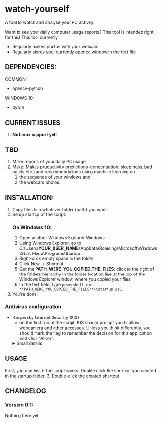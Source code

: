 # watch-yourself
A tool to watch and analyse your PC activity.

Want to see your daily computer usage reports? This tool is intended right for this!
This tool currently
* Regularly makes photos with your webcam
* Regularly stores your currently opened window in the text file

## DEPENDENCIES:
COMMON:
* opencv-python

WINDOWS 10:
* pywin

## CURRENT ISSUES
1. **No Linux support yet!**

## TBD
1. Make reports of your daily PC usage
2. Make: Makes pruductivity predictions (concentration, sleepiness, bad habits etc.) and recommendations using machine learning on
    1. the sequence of your windows and
    2. the webcam photos.

## INSTALLATION:

1. Copy files to a whatever folder (path) you want.
2. Setup startup of the script:
    ### On Windows 10:
    1. Open another Windows Explorer Windows
    2. Using Windows Explorer, go to C:\\Users\\**YOUR_USER_NAME**\\AppData\\Roaming\\Microsoft\\Windows\\Start Menu\\Programs\\Startup
    3. Right-click empty space in the folder
    4. Click New -> Shortcut
    5. Get the **PATH_WERE_YOU_COPIED_THE_FILES**: click to the right of the folders hierarchy in the folder location line at the top of the Windows Explorer window, where you copied your files
    6. In the text field, type `powershell.exe **PATH_WERE_YOU_COPIED_THE_FILES**\\startup.ps1`
3. You're done!

### Antivirus configuration
* Kaspersky Internet Security (KIS)
    * on the first run of the script, KIS should prompt you to allow webcamera and other accesses. Unless you think differently, you should mark the flag to remember the decision for this application and click "Allow".
    <details><summary>Small details</summary>
    If you change the code of the script of code manually, KIS will re-ask you about script permissions.
    </details>

## USAGE
First, you can test if the script works. Double click the shortcut you created in the startup folder.
3. Double-click the created shortcut


## CHANGELOG

### Version 0.1:

Nothing here yet.